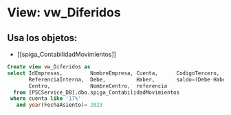 # View: vw_Diferidos

## Usa los objetos:
- [[spiga_ContabilidadMovimientos]]

```sql
Create view vw_Diferidos as
select IdEmpresas,         NombreEmpresa, Cuenta,      CodigoTercero,      FechaAsiento,
       ReferenciaInterna,  Debe,          Haber,       saldo=(Debe-Haber), concepto,
	   Centro,             NombreCentro,  referencia  
  from [PSCService_DB].dbo.spiga_ContabilidadMovimientos
 where cuenta like '17%'
   and year(FechaAsiento)= 2023
```
